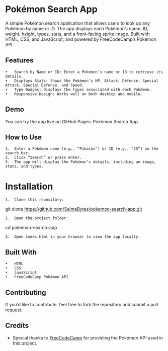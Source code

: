 # Pokémon Search App

A simple Pokémon search application that allows users to look up any Pokémon by name or ID. The app displays each Pokémon’s name, ID, weight, height, types, stats, and a front-facing sprite image. Built with HTML, CSS, and JavaScript, and powered by FreeCodeCamp’s Pokémon API.

## Features

	•	Search by Name or ID: Enter a Pokémon’s name or ID to retrieve its details.
	•	Displays Stats: Shows the Pokémon’s HP, Attack, Defense, Special Attack, Special Defense, and Speed.
	•	Type Badges: Displays the types associated with each Pokémon.
	•	Responsive Design: Works well on both desktop and mobile.

## Demo

You can try the app live on GitHub Pages: Pokémon Search App

## How to Use

	1.	Enter a Pokémon name (e.g., “Pikachu”) or ID (e.g., “25”) in the search bar.
	2.	Click “Search” or press Enter.
	3.	The app will display the Pokémon’s details, including an image, stats, and types.

# Installation

	1.	Clone this repository:

git clone https://github.com/SalmaBytes/pokemon-search-app.git


	2.	Open the project folder:

cd pokemon-search-app


	3.	Open index.html in your browser to view the app locally.

## Built With

	•	HTML
	•	CSS
	•	JavaScript
	•	FreeCodeCamp Pokémon API

## Contributing

If you’d like to contribute, feel free to fork the repository and submit a pull request.

## Credits

- Special thanks to [FreeCodeCamp](https://freecodecamp.org) for providing the Pokémon API used in this project.
